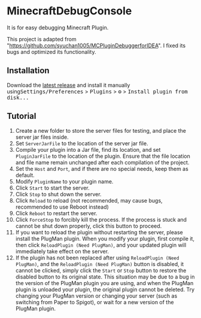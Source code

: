 # MinecraftDebugConsole

<!-- Plugin description -->

It is for easy debugging Minecraft Plugin.

This project is adapted from "https://github.com/syuchan1005/MCPluginDebuggerforIDEA". I fixed its bugs and optimized its functionality.
<!-- Plugin description end -->

## Installation

Download the [latest release](https://github.com/LQSnow/MinecraftDebugConsole/releases/latest) and install it manually using<kbd>Settings/Preferences</kbd> > <kbd>Plugins</kbd> > <kbd>⚙️</kbd> > <kbd>Install plugin from disk...</kbd>


## Tutorial

1. Create a new folder to store the server files for testing, and place the server jar files inside.
2. Set `ServerJarFile` to the location of the server jar file.
3. Compile your plugin into a Jar file, find its location, and set `PluginJarFile` to the location of the plugin. Ensure that the file location and file name remain unchanged after each compilation of the project.
4. Set the `Host` and `Port`, and if there are no special needs, keep them as default.
5. Modify `PluginName` to your plugin name.
6. Click `Start` to start the server.
7. Click `Stop` to shut down the server.
8. Click `Reload` to reload (not recommended, may cause bugs, recommended to use Reboot instead)
9. Click `Reboot` to restart the server.
10. Click `ForceStop` to forcibly kill the process. If the process is stuck and cannot be shut down properly, click this button to proceed.
11. If you want to reload the plugin without restarting the server, please install the PlugMan plugin. When you modify your plugin, first compile it, then click `ReloadPlugin (Need PlugMan)`, and your updated plugin will immediately take effect on the server. 
12. If the plugin has not been replaced after using `ReloadPlugin (Need PlugMan)`, and the `ReloadPlugin (Need PlugMan)` button is disabled, it cannot be clicked, simply click the `Start` or `Stop` button to restore the disabled button to its original state. This situation may be due to a bug in the version of the PlugMan plugin you are using, and when the PlugMan plugin is unloaded your plugin, the original plugin cannot be deleted. Try changing your PlugMan version or changing your server (such as switching from Paper to Spigot), or wait for a new version of the PlugMan plugin.
